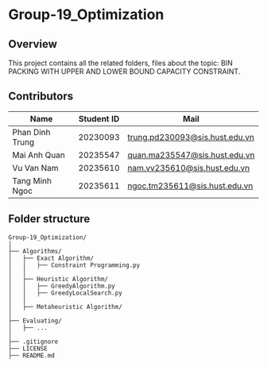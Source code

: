 # Group-19_Optimization
## Overview
This project contains all the related folders, files about the topic: BIN PACKING WITH UPPER AND LOWER BOUND CAPACITY CONSTRAINT.

## Contributors
| Name            | Student ID | Mail                          |
|-----------------|------------|-------------------------------|
| Phan Dinh Trung | 20230093   | trung.pd230093@sis.hust.edu.vn|
| Mai Anh Quan    | 20235547   | quan.ma235547@sis.hust.edu.vn |
| Vu Van Nam      | 20235610   | nam.vv235610@sis.hust.edu.vn  |
| Tang Minh Ngoc  | 20235611   | ngoc.tm235611@sis.hust.edu.vn |

## Folder structure
```
Group-19_Optimization/
│
├── Algorithms/
│   ├── Exact Algorithm/
│   │   ├── Constraint Programming.py
│   │    
│   ├── Heuristic Algorithm/
│   │   ├── GreedyAlgorithm.py
│   │   ├── GreedyLocalSearch.py
│   │
│   ├── Metaheuristic Algorithm/
│
├── Evaluating/
│   ├── ...
│
├── .gitignore
├── LICENSE
├── README.md

```